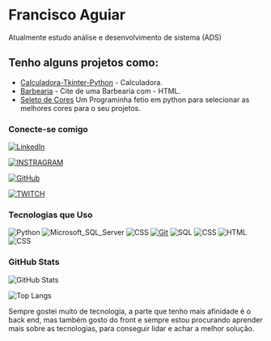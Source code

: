 # Francisco Aguiar
Atualmente estudo análise e desenvolvimento de sistema (ADS)


## Tenho alguns projetos  como:
 - [Calculadora-Tkinter-Python](https://github.com/Francisco-aguiar99/Calculadora-Tkinter-Python) - Calculadora.
- [Barbearia](https://github.com/Francisco-aguiar99/Barbearia_Alula) - Cite de uma Barbearia com - HTML.
 - [Seleto de Cores](https://github.com/Francisco-aguiar99/seletor_de_cores) Um Programinha fetio em python para selecionar as melhores cores para o seu projetos.

### Conecte-se comigo

[![LinkedIn](https://img.shields.io/badge/-LinkedIn-000?style=for-the-badge&logo=linkedin&logoColor=30A3DC)](https://www.linkedin.com/in/francisco-aguiar-6792bb202/)

[![INSTRAGRAM](https://img.shields.io/badge/Instagram-E4405F?style=for-the-badge&logo=instagram&logoColor=white)](https://www.instagram.com/francisco_aguiar99/)

[![GitHub](https://img.shields.io/badge/Twitch-9146FF?style=for-the-badge&logo=twitch&logoColor=white)](https://www.twitch.tv/francisco_aguiar99)

[![TWITCH](https://img.shields.io/badge/GitHub-100000?style=for-the-badge&logo=github&logoColor=white)](https://github.com/Francisco-aguiar99)


### Tecnologias que Uso
![Python](	https://img.shields.io/badge/Python-14354C?style=for-the-badge&logo=python&logoColor=white)
![Microsoft_SQL_Server](https://img.shields.io/badge/Microsoft_SQL_Server-CC2927?style=for-the-badge&logo=microsoft-sql-server&logoColor=white)
![CSS](https://img.shields.io/badge/JavaScript-323330?style=for-the-badge&logo=javascript&logoColor=F7DF1E)
[![Git](https://img.shields.io/badge/Git-000?style=for-the-badge&logo=git&logoColor=E94D5F)](https://git-scm.com/doc)
![SQL](https://img.shields.io/badge/SQLite-07405E?style=for-the-badge&logo=sqlite&logoColor=white)
![CSS](	https://img.shields.io/badge/Notion-000000?style=for-the-badge&logo=notion&logoColor=white)
![HTML](https://img.shields.io/badge/HTML5-E34F26?style=for-the-badge&logo=html5&logoColor=white)
![CSS](https://img.shields.io/badge/CSS3-1572B6?style=for-the-badge&logo=css3&logoColor=white)



### GitHub Stats
![GitHub Stats](https://github-readme-stats.vercel.app/api?username=francisco-aguiar99&theme=transparent&bg_color=000&border_color=30A3DC&show_icons=true&icon_color=30A3DC&title_color=E94D5F&text_color=FFF)

![Top Langs](https://github-readme-stats-git-masterrstaa-rickstaa.vercel.app/api/top-langs/?username=francisco-aguiar99&layout=compact&bg_color=000&border_color=30A3DC&title_color=E94D5F&text_color=FFF)


Sempre gostei muito de tecnologia, a parte que tenho mais afinidade é o back end, mas também gosto do front e sempre estou procurando aprender mais sobre as tecnologias, para conseguir lidar e achar a melhor solução.
